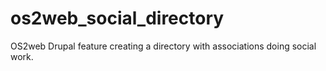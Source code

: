 os2web_social_directory
=======================

OS2web Drupal feature creating a directory with associations doing social work.
